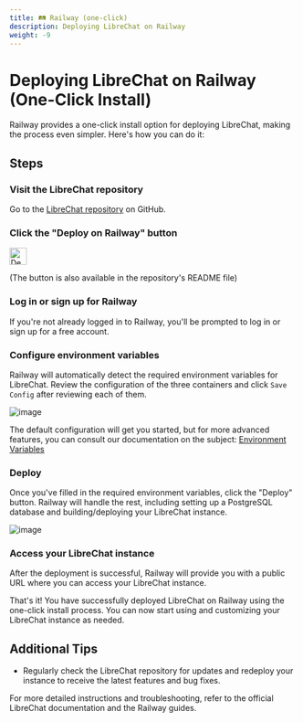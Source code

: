 ```yaml
---
title: 🛤️ Railway (one-click)
description: Deploying LibreChat on Railway
weight: -9
---
```


# Deploying LibreChat on Railway (One-Click Install)

Railway provides a one-click install option for deploying LibreChat, making the process even simpler. Here's how you can do it:

## Steps

### **Visit the LibreChat repository**

Go to the [LibreChat repository](https://github.com/danny-avila/LibreChat) on GitHub.

### **Click the "Deploy on Railway" button**

<p align="left">
    <a href="https://railway.app/template/b5k2mn?referralCode=myKrVZ">
        <img src="https://railway.app/button.svg" alt="Deploy on Railway" height="30"/>
    </a>
</p>

(The button is also available in the repository's README file)

### **Log in or sign up for Railway**

If you're not already logged in to Railway, you'll be prompted to log in or sign up for a free account.

### **Configure environment variables**

Railway will automatically detect the required environment variables for LibreChat. Review the configuration of the three containers and click `Save Config` after reviewing each of them.

![image](https://github.com/danny-avila/LibreChat/assets/32828263/4417e997-621c-44b6-8d2d-94d7e4e1a2bf)

The default configuration will get you started, but for more advanced features, you can consult our documentation on the subject: [Environment Variables](../install/configuration/dotenv.md)

### **Deploy**

Once you've filled in the required environment variables, click the "Deploy" button. Railway will handle the rest, including setting up a PostgreSQL database and building/deploying your LibreChat instance.

![image](https://github.com/danny-avila/LibreChat/assets/32828263/d94e20c6-0ae7-42af-8937-7fbd34d63a3b)

### **Access your LibreChat instance**

After the deployment is successful, Railway will provide you with a public URL where you can access your LibreChat instance.

That's it! You have successfully deployed LibreChat on Railway using the one-click install process. You can now start using and customizing your LibreChat instance as needed.

## Additional Tips

- Regularly check the LibreChat repository for updates and redeploy your instance to receive the latest features and bug fixes.

For more detailed instructions and troubleshooting, refer to the official LibreChat documentation and the Railway guides.